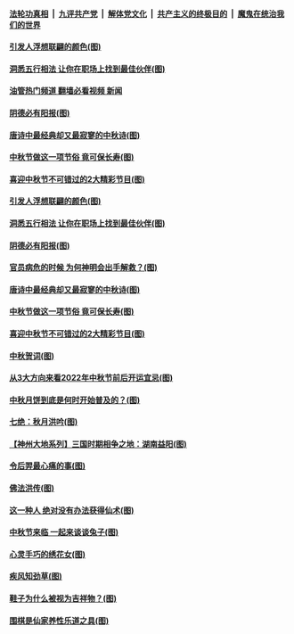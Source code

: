 ####  [法轮功真相](../../../../basic/blob/master/README.md?t=09111631) &nbsp;|&nbsp; [九评共产党](../../../../9ping.md/blob/master/README.md?t=09111631) &nbsp;|&nbsp; [解体党文化](../../../../jtdwh.md/blob/master/README.md?t=09111631)  &nbsp;|&nbsp; [共产主义的终极目的](../../../../gczydzjmd.md/blob/master/README.md?t=09111631) &nbsp;|&nbsp; [魔鬼在统治我们的世界](../../../../mgztzwmdsj.md/blob/master/README.md?t=09111631) 

#### [引发人浮想联翩的颜色(图)](../pages/p7/1016168.md?t=09111631) 

#### [洞悉五行相法 让你在职场上找到最佳伙伴(图)](../pages/p7/1016063.md?t=09111631) 

#### [油管热门频道 翻墙必看视频 新闻](http://45.76.130.85:81/youtube.html?09111631)

#### [阴德必有阳报(图)](../pages/p7/1016420.md?t=09111631) 

#### [唐诗中最经典却又最寂寥的中秋诗(图)](../pages/p7/1001655.md?t=09111631) 

#### [中秋节做这一项节俗 竟可保长寿(图)](../pages/p7/1015668.md?t=09111631) 

#### [喜迎中秋节不可错过的2大精彩节目(图)](../pages/p7/1014153.md?t=09111631) 

#### [引发人浮想联翩的颜色(图)](../pages/p7/1016168.md?t=09111631) 

#### [洞悉五行相法 让你在职场上找到最佳伙伴(图)](../pages/p7/1016063.md?t=09111631) 

#### [阴德必有阳报(图)](../pages/p7/1016420.md?t=09111631) 

#### [官员病危的时候 为何神明会出手解救？(图)](../pages/p7/1015902.md?t=09111631) 

#### [唐诗中最经典却又最寂寥的中秋诗(图)](../pages/p7/1001655.md?t=09111631) 

#### [中秋节做这一项节俗 竟可保长寿(图)](../pages/p7/1015668.md?t=09111631) 

#### [喜迎中秋节不可错过的2大精彩节目(图)](../pages/p7/1014153.md?t=09111631) 

#### [中秋贺词(图)](../pages/p7/1015857.md?t=09111631) 

#### [从3大方向来看2022年中秋节前后开运宜忌(图)](../pages/p7/1016284.md?t=09111631) 

#### [中秋月饼到底是何时开始普及的？(图)](../pages/p7/1014967.md?t=09111631) 

#### [七绝：秋月洪吟(图)](../pages/p7/1016251.md?t=09111631) 

#### [【神州大地系列】三国时期相争之地：湖南益阳(图)](../pages/p7/1014867.md?t=09111631) 

#### [令后羿最心痛的事(图)](../pages/p7/999739.md?t=09111631) 

#### [佛法洪传(图)](../pages/p7/1015584.md?t=09111631) 

#### [这一种人 绝对没有办法获得仙术(图)](../pages/p7/1015971.md?t=09111631) 

#### [中秋节来临 一起来谈谈兔子(图)](../pages/p7/1014968.md?t=09111631) 

#### [心灵手巧的绣花女(图)](../pages/p7/1015583.md?t=09111631) 

#### [疾风知劲草(图)](../pages/p7/1015982.md?t=09111631) 

#### [鞋子为什么被视为吉祥物？(图)](../pages/p7/1015831.md?t=09111631) 

#### [围棋是仙家养性乐道之具(图)](../pages/p7/1016071.md?t=09111631) 

<img src='http://gfw-breaker.win/goodnews/indexes/p7.md' width='0px' height='0px'/>
